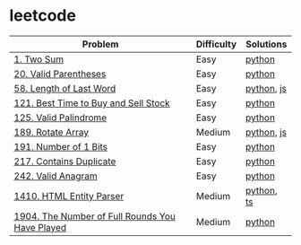 # leetcode

| Problem                                                                                                                     | Difficulty | Solutions                                                                            |
| --------------------------------------------------------------------------------------------------------------------------- | ---------- | ------------------------------------------------------------------------------------ |
| [1. Two Sum](https://leetcode.com/problems/two-sum/)                                                                        | Easy       | [python](/python/1_two-sum.py)                                                       |
| [20. Valid Parentheses](https://leetcode.com/problems/valid-parentheses/)                                                   | Easy       | [python](python/20_valid-parentheses.py)                                             |
| [58. Length of Last Word](https://leetcode.com/problems/length-of-last-word/)                                               | Easy       | [python](/python/58_length-of-last-word.py), [js](/python/58_length-of-last-word.py) |
| [121. Best Time to Buy and Sell Stock](https://leetcode.com/problems/best-time-to-buy-and-sell-stock/)                      | Easy       | [python](python/121_best-time-to-buy-and-sell-stock.py)                              |
| [125. Valid Palindrome](https://leetcode.com/problems/valid-palindrome/)                                                    | Easy       | [python](/python/125_valid-palindrome.py)                                            |
| [189. Rotate Array](https://leetcode.com/problems/rotate-array/)                                                            | Medium     | [python](/python/189_rotate-array.py), [js](/js/189_rotate-array.js)                 |
| [191. Number of 1 Bits](https://leetcode.com/problems/number-of-1-bits/)                                                    | Easy       | [python](/python/191_number-of-1-bits.py)                                            |
| [217. Contains Duplicate](https://leetcode.com/problems/contains-duplicate/)                                                | Easy       | [python](python/217_contains-duplicate.py)                                           |
| [242. Valid Anagram](https://leetcode.com/problems/valid-anagram/)                                                          | Easy       | [python](python/242_valid-anagram.py)                                                |
| [1410. HTML Entity Parser](https://leetcode.com/problems/html-entity-parser/)                                               | Medium     | [python](/python/1410_html-entity-parser.py), [ts](/ts/1410_html-entity-parser.ts)   |
| [1904. The Number of Full Rounds You Have Played](https://leetcode.com/problems/the-number-of-full-rounds-you-have-played/) | Medium     | [python](/python/1904_the-number-of-full-rounds-you-have-played.py)                  |
